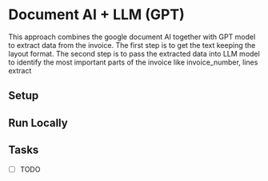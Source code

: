 # Document AI + LLM (GPT)

This approach combines the google document AI together with GPT model to extract data from the invoice.
The first step is to get the text keeping the layout format. The second step is to pass the extracted data into LLM model to identify the most important parts of the invoice like invoice_number, lines extract

## Setup

## Run Locally

## Tasks

- [ ] TODO
